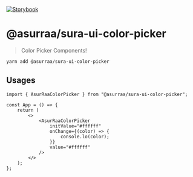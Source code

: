 [![Storybook](https://cdn.jsdelivr.net/gh/storybookjs/brand@master/badge/badge-storybook.svg)](https://asurraa.github.io/sura-ui?path=/story/components-colorpicker--primary)

# @asurraa/sura-ui-color-picker

> Color Picker Components!

```sh
yarn add @asurraa/sura-ui-color-picker
```

## Usages

```tsx
import { AsurRaaColorPicker } from "@asurraa/sura-ui-color-picker";

const App = () => {
	return (
		<>
			<AsurRaaColorPicker
				initValue="#ffffff"
				onChange={(color) => {
					console.lo(color);
				}}
				value="#ffffff"
			/>
		</>
	);
};
```

